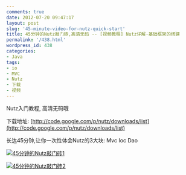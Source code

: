 ```yaml
---
comments: true
date: 2012-07-20 09:47:17
layout: post
slug: '45-minute-video-for-nutz-quick-start'
title: 45分钟的Nutz敲门砖,高清无码 -- [视频教程] Nutz详解-基础框架的搭建
permalink: '/438.html'
wordpress_id: 438
categories:
- Java
tags:
- io
- MVC
- Nutz
- 下载
- 视频
---
```


Nutz入门教程, 高清无码哦

下载地址:
[http://code.google.com/p/nutz/downloads/list](http://code.google.com/p/nutz/downloads/list)

长达45分钟,让你一次性体会Nutz的3大块: Mvc Ioc Dao

[![45分钟的Nutz敲门砖1](http://wendal.net/wp-content/uploads/2012/07/未命名.jpg)](http://wendal.net/wp-content/uploads/2012/07/未命名.jpg)

[![45分钟的Nutz敲门砖2](http://wendal.net/wp-content/uploads/2012/07/未命名2.jpg)](http://wendal.net/wp-content/uploads/2012/07/未命名2.jpg)

